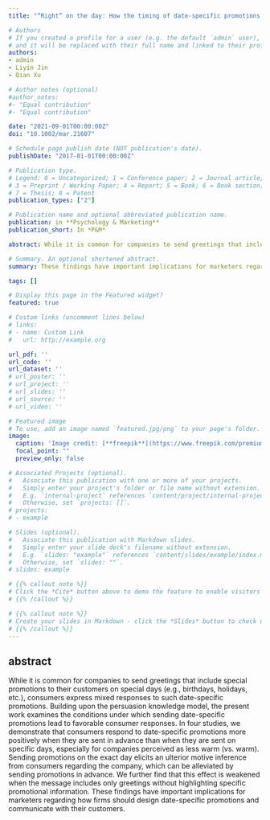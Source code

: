 ```yaml
---
title: "“Right” on the day: How the timing of date‐specific promotions influences consumer responses"

# Authors
# If you created a profile for a user (e.g. the default `admin` user), write the username (folder name) here 
# and it will be replaced with their full name and linked to their profile.
authors:
- admin
- Liyin Jin
- Qian Xu

# Author notes (optional)
#author_notes:
#- "Equal contribution"
#- "Equal contribution"

date: "2021-09-01T00:00:00Z"
doi: "10.1002/mar.21607"

# Schedule page publish date (NOT publication's date).
publishDate: "2017-01-01T00:00:00Z"

# Publication type.
# Legend: 0 = Uncategorized; 1 = Conference paper; 2 = Journal article;
# 3 = Preprint / Working Paper; 4 = Report; 5 = Book; 6 = Book section;
# 7 = Thesis; 8 = Patent
publication_types: ["2"]

# Publication name and optional abbreviated publication name.
publication: in **Psychology & Marketing**
publication_short: In *P&M*

abstract: While it is common for companies to send greetings that include special promotions to their customers on special days (e.g., birthdays, holidays, etc.), consumers express mixed responses to such date-specific promotions. Building upon the persuasion knowledge model, the present work examines the conditions under which sending date-specific promotions lead to favorable consumer responses. In four studies, we demonstrate that consumers respond to date-specific promotions more positively when they are sent in advance than when they are sent on specific days, especially for companies perceived as less warm (vs. warm). Sending promotions on the exact day elicits an ulterior motive inference from consumers regarding the company, which can be alleviated by sending promotions in advance. We further find that this effect is weakened when the message includes only greetings without highlighting specific promotional information. These findings have important implications for marketers regarding how firms should design date-specific promotions and communicate with their customers.

# Summary. An optional shortened abstract.
summary: These findings have important implications for marketers regarding how firms should design date-specific promotions and communicate with their customers.

tags: []

# Display this page in the Featured widget?
featured: true

# Custom links (uncomment lines below)
# links:
# - name: Custom Link
#   url: http://example.org

url_pdf: ''
url_code: ''
url_dataset: ''
# url_poster: ''
# url_project: ''
# url_slides: ''
# url_source: ''
# url_video: ''

# Featured image
# To use, add an image named `featured.jpg/png` to your page's folder. 
image:
  caption: 'Image credit: [**freepik**](https://www.freepik.com/premium-vector/draw-cute-cat-with-party-hat-birthday_7713864.htm)'
  focal_point: ""
  preview_only: false

# Associated Projects (optional).
#   Associate this publication with one or more of your projects.
#   Simply enter your project's folder or file name without extension.
#   E.g. `internal-project` references `content/project/internal-project/index.md`.
#   Otherwise, set `projects: []`.
# projects:
# - example

# Slides (optional).
#   Associate this publication with Markdown slides.
#   Simply enter your slide deck's filename without extension.
#   E.g. `slides: "example"` references `content/slides/example/index.md`.
#   Otherwise, set `slides: ""`.
# slides: example

# {{% callout note %}}
# Click the *Cite* button above to demo the feature to enable visitors to import publication metadata into their reference management software.
# {{% /callout %}}

# {{% callout note %}}
# Create your slides in Markdown - click the *Slides* button to check out the example.
# {{% /callout %}}
---
```


## abstract
While it is common for companies to send greetings that include special promotions to their customers on special days (e.g., birthdays, holidays, etc.), consumers express mixed responses to such date-specific promotions. Building upon the persuasion knowledge model, the present work examines the conditions under which sending date-specific promotions lead to favorable consumer responses. In four studies, we demonstrate that consumers respond to date-specific promotions more positively when they are sent in advance than when they are sent on specific days, especially for companies perceived as less warm (vs. warm). Sending promotions on the exact day elicits an ulterior motive inference from consumers regarding the company, which can be alleviated by sending promotions in advance. We further find that this effect is weakened when the message includes only greetings without highlighting specific promotional information. These findings have important implications for marketers regarding how firms should design date-specific promotions and communicate with their customers.

